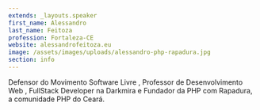 ```yaml
---
extends: _layouts.speaker
first_name: Alessandro
last_name: Feitoza
profession: Fortaleza-CE
website: alessandrofeitoza.eu
image: /assets/images/uploads/alessandro-php-rapadura.jpg
section: info
---
```

Defensor do Movimento Software Livre, Professor de Desenvolvimento Web, FullStack Developer na Darkmira e Fundador da PHP com Rapadura, a comunidade PHP do Ceará.
